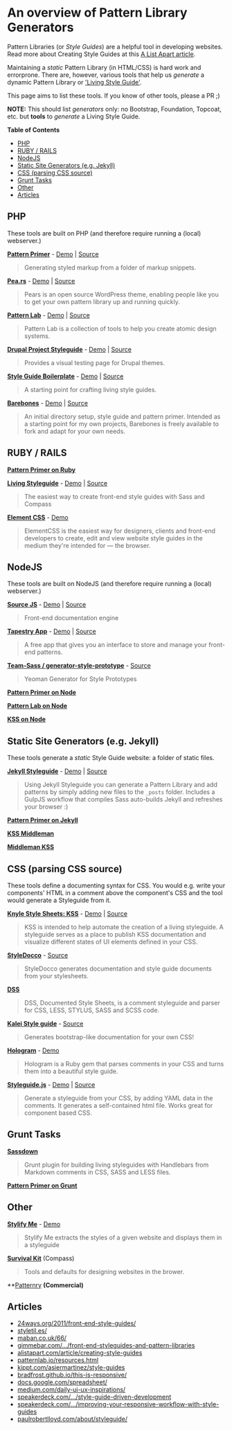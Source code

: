 # An overview of Pattern Library Generators

Pattern Libraries (or _Style Guides_) are a helpful tool in developing websites. Read more about Creating Style Guides at this [A List Apart article](http://alistapart.com/article/creating-style-guides).

Maintaining a _static_ Pattern Library (in HTML/CSS) is hard work and errorprone. There are, however, various tools that help us _generate_ a dynamic Pattern Library or ['Living Style Guide'](https://speakerdeck.com/hagenburger/style-guide-driven-development).

This page aims to list these tools. If you know of other tools, please a PR ;)

**NOTE:** This should list _generators_ only: no Bootstrap, Foundation, Topcoat, etc. but **tools** to _generate_ a Living Style Guide.

**Table of Contents**

- [PHP](#user-content-php)
- [RUBY / RAILS](#user-content-ruby--rails)
- [NodeJS](#user-content-nodejs)
- [Static Site Generators (e.g. Jekyll)](#user-content-static-site-generators-eg-jekyll)
- [CSS (parsing CSS source)](#user-content-css-parsing-css-source)
- [Grunt Tasks](#user-content-grunt-tasks)
- [Other](#user-content-other)
- [Articles](#user-content-articles)

## PHP

These tools are built on PHP (and therefore require running a (local) webserver.)

**[Pattern Primer](https://github.com/adactio/Pattern-Primer)** - [Demo](http://patternprimer.adactio.com/) | [Source](https://github.com/adactio/Pattern-Primer)
> Generating styled markup from a folder of markup snippets.

**[Pea.rs](http://pea.rs/)** - [Demo](http://pea.rs/) | [Source](https://github.com/simplebits/Pears)
> Pears is an open source WordPress theme, enabling people like you to get your own pattern library up and running quickly.

**[Pattern Lab](http://patternlab.io/)** - [Demo](http://demo.pattern-lab.info/) | [Source](https://github.com/pattern-lab/patternlab-php)
> Pattern Lab is a collection of tools to help you create atomic design systems.

**[Drupal Project Styleguide](https://drupal.org/project/styleguide)** - [Demo](http://styleguide.allgoo.de/) | [Source](https://drupal.org/project/styleguide)
> Provides a visual testing page for Drupal themes.

**[Style Guide Boilerplate](https://github.com/bjankord/Style-Guide-Boilerplate)** - [Demo](http://bjankord.github.io/Style-Guide-Boilerplate/) | [Source](https://github.com/bjankord/Style-Guide-Boilerplate)
> A starting point for crafting living style guides.

**[Barebones](http://barebones.paulrobertlloyd.com/)** - [Demo](http://barebones.paulrobertlloyd.com/) | [Source](https://github.com/paulrobertlloyd/barebones)
> An initial directory setup, style guide and pattern primer. Intended as a starting point for my own projects, Barebones is freely available to fork and adapt for your own needs.


## RUBY / RAILS

**[Pattern Primer on Ruby](https://github.com/micdijkstra/Pattern-Primer-Ruby)**

**[Living Styleguide](http://livingstyleguide.org/)** - [Demo](https://github.com/hagenburger/livingstyleguide-example) | [Source](https://github.com/hagenburger/livingstyleguide)
> The easiest way to create front-end style guides with Sass and Compass

**[Element CSS](http://elementcss.com/)** - [Demo](http://elementcss.com/gallery)
> ElementCSS is the easiest way for designers, clients and front-end developers to create, edit and view website style guides in the medium they're intended for — the browser.


## NodeJS

These tools are built on NodeJS (and therefore require running a (local) webserver.)

**[Source JS](http://sourcejs.com/)** - [Demo](http://sourcejs.com/docs/) | [Source](https://github.com/sourcejs/Source)
> Front-end documentation engine

**[Tapestry App](http://www.pebbleroad.com/labs/tapestry)** - [Demo](http://demos.pebbleroad.com/tapestry/src/) | [Source](https://github.com/PebbleRoad/tapestry)
> A free app that gives you an interface to store and manage your front-end patterns.

**[Team-Sass / generator-style-prototype](https://github.com/team-sass/generator-style-prototype)** - [Source](https://github.com/team-sass/generator-style-prototype)
> Yeoman Generator for Style Prototypes

**[Pattern Primer on Node](https://github.com/codetwizzle/Pattern-Primer-on-Node)**

**[Pattern Lab on Node](https://github.com/midnightspecial/patternlab-node)**

**[KSS on Node](http://hughsk.io/kss-node/)**


## Static Site Generators (e.g. Jekyll)

These tools generate a _static_ Style Guide website: a folder of static files.

**[Jekyll Styleguide](https://github.com/davidhund/jekyll-styleguide)** - [Demo](https://davidhund.github.io/jekyll-styleguide) | [Source](https://github.com/davidhund/jekyll-styleguide)
> Using Jekyll Styleguide you can generate a Pattern Library and add patterns by simply adding new files to the `_posts` folder. Includes a GulpJS workflow that compiles Sass auto-builds Jekyll and refreshes your browser :)

**[Pattern Primer on Jekyll](https://github.com/opattison/Pattern-Primer-Jekyll)**

**[KSS Middleman](https://github.com/Darep/middleman-styleguide-template)**

**[Middleman KSS](http://github.com/smt/middleman-kss)**


## CSS (parsing CSS source)

These tools define a documenting syntax for CSS. You would e.g. write your components' HTML in a comment above the component's CSS and the tool would generate a Styleguide from it.

**[Knyle Style Sheets: KSS](http://warpspire.com/kss/)** - [Demo](http://warpspire.com/kss/) | [Source](https://github.com/kneath/kss)
> KSS is intended to help automate the creation of a living styleguide. A styleguide serves as a place to publish KSS documentation and visualize different states of UI elements defined in your CSS.

**[StyleDocco](http://jacobrask.github.io/styledocco/)** - [Source](https://github.com/jacobrask/styledocco/issues)
> StyleDocco generates documentation and style guide documents from your stylesheets.

**[DSS](https://github.com/darcyclarke/DSS)**
> DSS, Documented Style Sheets, is a comment styleguide and parser for CSS, LESS, STYLUS, SASS and SCSS code.

**[Kalei Style guide](http://kaleistyleguide.com/)** - [Source](git://github.com/thomasdavis/kaleistyleguide.git)
> Generates bootstrap-like documentation for your own CSS!

**[Hologram](http://trulia.github.io/hologram/)** - [Demo](http://trulia.github.io/hologram-example/base_css.html)
> Hologram is a Ruby gem that parses comments in your CSS and turns them into a beautiful style guide.

**[Styleguide.js](https://github.com/EightMedia/styleguide.js)** - [Demo](https://rawgithub.com/EightMedia/styleguide.js/master/test/expected/index.html) | [Source](https://github.com/EightMedia/styleguide.js)
> Generate a styleguide from your CSS, by adding YAML data in the comments. It generates a self-contained html file. Works great for component based CSS.


## Grunt Tasks

**[Sassdown](https://github.com/nopr/sassdown)**
> Grunt plugin for building living styleguides with Handlebars from Markdown comments in CSS, SASS and LESS files.

**[Pattern Primer on Grunt](https://github.com/asciidisco/grunt-patternprimer)**


## Other

**[Stylify Me](http://stylifyme.com)** - [Demo](http://stylifyme.com/?stylify=github.com)
> Stylify Me extracts the styles of a given website and displays them in a styleguide

**[Survival Kit](https://github.com/canarymason/survival-kit)** (Compass)
> Tools and defaults for designing websites in the brower.

**[Patternry](http://patternry.com/) **(Commercial)**


## Articles

* [24ways.org/2011/front-end-style-guides/](http://24ways.org/2011/front-end-style-guides/)
* [styletil.es/](http://styletil.es/)
* [maban.co.uk/66/](http://maban.co.uk/66/)
* [gimmebar.com/.../front-end-styleguides-and-pattern-libraries](https://gimmebar.com/collection/4ecd439c2f0aaad734000022/front-end-styleguides-and-pattern-libraries)
* [alistapart.com/article/creating-style-guides](http://alistapart.com/article/creating-style-guides)
* [patternlab.io/resources.html](http://patternlab.io/resources.html)
* [kippt.com/asiermartinez/style-guides](https://kippt.com/asiermartinez/style-guides)
* [bradfrost.github.io/this-is-responsive/](http://bradfrost.github.io/this-is-responsive/)
* [docs.google.com/spreadsheet/](https://docs.google.com/spreadsheet/ccc?key=0AiN0QfBTPpOCdDFjWlM0eU1ra21XanZkekxGbjA2WWc#gid=0)
* [medium.com/daily-ui-ux-inspirations/](https://medium.com/daily-ui-ux-inspirations/e5bb62db91e5)
* [speakerdeck.com/.../style-guide-driven-development](https://speakerdeck.com/hagenburger/style-guide-driven-development)
* [speakerdeck.com/.../improving-your-responsive-workflow-with-style-guides](https://speakerdeck.com/lukebrooker/improving-your-responsive-workflow-with-style-guides)
* [paulrobertlloyd.com/about/styleguide/](http://paulrobertlloyd.com/about/styleguide/)